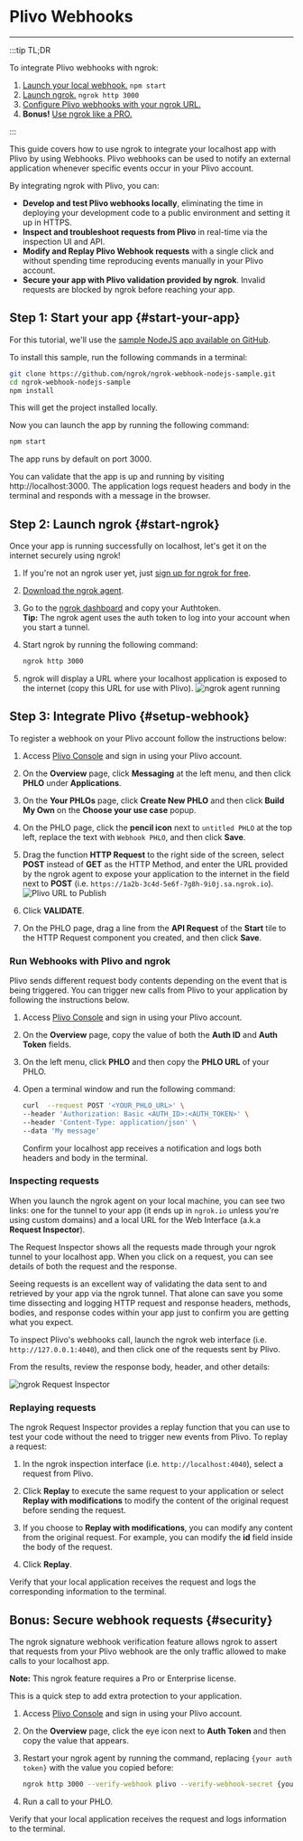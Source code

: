 # Plivo Webhooks
------------

:::tip TL;DR

To integrate Plivo webhooks with ngrok:
1. [Launch your local webhook.](#start-your-app) `npm start`
1. [Launch ngrok.](#start-ngrok) `ngrok http 3000`
1. [Configure Plivo webhooks with your ngrok URL.](#setup-webhook)
1. **Bonus!** [Use ngrok like a PRO.](#security)

:::


This guide covers how to use ngrok to integrate your localhost app with Plivo by using Webhooks.
Plivo webhooks can be used to notify an external application whenever specific events occur in your Plivo account. 

By integrating ngrok with Plivo, you can:

- **Develop and test Plivo webhooks locally**, eliminating the time in deploying your development code to a public environment and setting it up in HTTPS.
- **Inspect and troubleshoot requests from Plivo** in real-time via the inspection UI and API.
- **Modify and Replay Plivo Webhook requests** with a single click and without spending time reproducing events manually in your Plivo account.
- **Secure your app with Plivo validation provided by ngrok**. Invalid requests are blocked by ngrok before reaching your app.


## **Step 1**: Start your app {#start-your-app}

For this tutorial, we'll use the [sample NodeJS app available on GitHub](https://github.com/ngrok/ngrok-webhook-nodejs-sample). 

To install this sample, run the following commands in a terminal:

```bash
git clone https://github.com/ngrok/ngrok-webhook-nodejs-sample.git
cd ngrok-webhook-nodejs-sample
npm install
```

This will get the project installed locally.

Now you can launch the app by running the following command: 

```bash
npm start
```

The app runs by default on port 3000. 

You can validate that the app is up and running by visiting http://localhost:3000. The application logs request headers and body in the terminal and responds with a message in the browser.


## **Step 2**: Launch ngrok {#start-ngrok}

Once your app is running successfully on localhost, let's get it on the internet securely using ngrok! 

1. If you're not an ngrok user yet, just [sign up for ngrok for free](https://ngrok.com/signup).

1. [Download the ngrok agent](https://ngrok.com/download).

1. Go to the [ngrok dashboard](https://dashboard.ngrok.com) and copy your Authtoken. <br />
    **Tip:** The ngrok agent uses the auth token to log into your account when you start a tunnel.
    
1. Start ngrok by running the following command:
    ```bash
    ngrok http 3000
    ```

1. ngrok will display a URL where your localhost application is exposed to the internet (copy this URL for use with Plivo).
    ![ngrok agent running](/img/integrations/launch_ngrok_tunnel.png)


## **Step 3**: Integrate Plivo {#setup-webhook}

To register a webhook on your Plivo account follow the instructions below:

1. Access [Plivo Console](https://console.plivo.com/) and sign in using your Plivo account.

1. On the **Overview** page, click **Messaging** at the left menu, and then click **PHLO** under **Applications**.

1. On the **Your PHLOs** page, click **Create New PHLO** and then click **Build My Own** on the **Choose your use case** popup.

1. On the PHLO page, click the **pencil icon** next to `untitled PHLO` at the top left, replace the text with `Webhook PHLO`, and then click **Save**.

1. Drag the function **HTTP Request** to the right side of the screen, select **POST** instead of **GET** as the HTTP Method, and enter the URL provided by the ngrok agent to expose your application to the internet in the field next to **POST** (i.e. `https://1a2b-3c4d-5e6f-7g8h-9i0j.sa.ngrok.io`).
    ![Plivo URL to Publish](img/ngrok_url_configuration_plivo.png)

1. Click **VALIDATE**.

1. On the PHLO page, drag a line from the **API Request** of the **Start** tile to the HTTP Request component you created, and then click **Save**.


### Run Webhooks with Plivo and ngrok

Plivo sends different request body contents depending on the event that is being triggered.
You can trigger new calls from Plivo to your application by following the instructions below.

1. Access [Plivo Console](https://console.plivo.com/) and sign in using your Plivo account.

1. On the **Overview** page, copy the value of both the **Auth ID** and **Auth Token** fields.

1. On the left menu, click **PHLO** and then copy the **PHLO URL** of your PHLO.

1. Open a terminal window and run the following command:
    ```bash
    curl  --request POST '<YOUR_PHLO_URL>' \
    --header 'Authorization: Basic <AUTH_ID>:<AUTH_TOKEN>' \
    --header 'Content-Type: application/json' \
    --data 'My message'
    ```

    Confirm your localhost app receives a notification and logs both headers and body in the terminal.


### Inspecting requests

When you launch the ngrok agent on your local machine, you can see two links: one for the tunnel to your app (it ends up in `ngrok.io` unless you're using custom domains) and a local URL for the Web Interface (a.k.a **Request Inspector**).

The Request Inspector shows all the requests made through your ngrok tunnel to your localhost app. When you click on a request, you can see details of both the request and the response.

Seeing requests is an excellent way of validating the data sent to and retrieved by your app via the ngrok tunnel. That alone can save you some time dissecting and logging HTTP request and response headers, methods, bodies, and response codes within your app just to confirm you are getting what you expect.

To inspect Plivo's webhooks call, launch the ngrok web interface (i.e. `http://127.0.0.1:4040`), and then click one of the requests sent by Plivo.

From the results, review the response body, header, and other details:

![ngrok Request Inspector](img/ngrok_introspection_plivo_webhooks.png)


### Replaying requests

The ngrok Request Inspector provides a replay function that you can use to test your code without the need to trigger new events from Plivo. To replay a request:

1. In the ngrok inspection interface (i.e. `http://localhost:4040`), select a request from Plivo.

1. Click **Replay** to execute the same request to your application or select **Replay with modifications** to modify the content of the original request before sending the request.

1. If you choose to **Replay with modifications**, you can modify any content from the original request. For example, you can modify the **id** field inside the body of the request.

1. Click **Replay**.

Verify that your local application receives the request and logs the corresponding information to the terminal.


## **Bonus**: Secure webhook requests {#security}

The ngrok signature webhook verification feature allows ngrok to assert that requests from your Plivo webhook are the only traffic allowed to make calls to your localhost app.

**Note:** This ngrok feature requires a Pro or Enterprise license.

This is a quick step to add extra protection to your application.

1. Access [Plivo Console](https://console.plivo.com/) and sign in using your Plivo account.

1. On the **Overview** page, click the eye icon next to **Auth Token** and then copy the value that appears.

1. Restart your ngrok agent by running the command, replacing `{your auth token}` with the value you copied before:
    ```bash
    ngrok http 3000 --verify-webhook plivo --verify-webhook-secret {your auth token}
    ```

1. Run a call to your PHLO.

Verify that your local application receives the request and logs information to the terminal.

